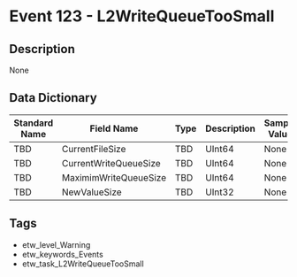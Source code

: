 # Event 123 - L2WriteQueueTooSmall

## Description
None

## Data Dictionary
|Standard Name|Field Name|Type|Description|Sample Value|
|---|---|---|---|---|
|TBD|CurrentFileSize|TBD|UInt64|None|None|
|TBD|CurrentWriteQueueSize|TBD|UInt64|None|None|
|TBD|MaximimWriteQueueSize|TBD|UInt64|None|None|
|TBD|NewValueSize|TBD|UInt32|None|None|

## Tags
* etw_level_Warning
* etw_keywords_Events
* etw_task_L2WriteQueueTooSmall